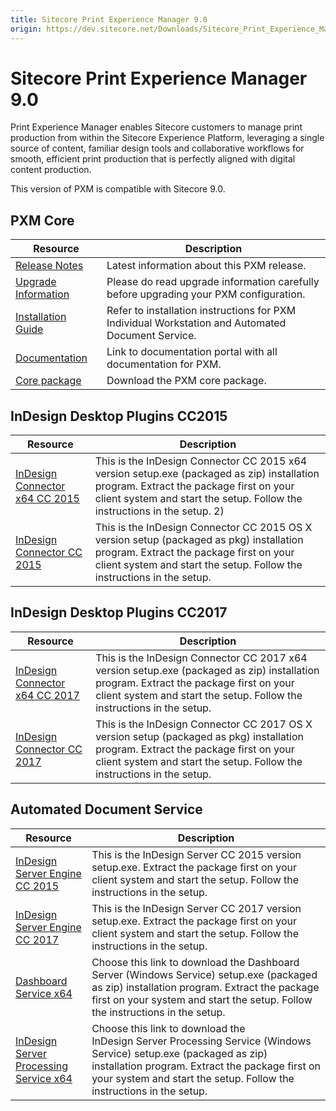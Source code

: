 ```yaml
---
title: Sitecore Print Experience Manager 9.0
origin: https://dev.sitecore.net/Downloads/Sitecore_Print_Experience_Manager/90/Sitecore_Print_Experience_Manager_90.aspx
---
```


# Sitecore Print Experience Manager 9.0

Print Experience Manager enables Sitecore customers to manage print production from within the Sitecore Experience Platform, leveraging a single source of content, familiar design tools and collaborative workflows for smooth, efficient print production that is perfectly aligned with digital content production.

  <Alert variant='warning' mb={4}>
    <AlertIcon />
    This version of PXM is compatible with Sitecore 9.0.
  </Alert>
  

## PXM Core

 | Resource | Description |
 | --- | --- |
 | [Release Notes](https://dev.sitecore.net:443/downloads/Sitecore%20Print%20Experience%20Manager/90/Sitecore%20Print%20Experience%20Manager%2090/Release%20Notes) | Latest information about this PXM release. |
 | [Upgrade Information](https://dev.sitecore.net:443/downloads/Sitecore%20Print%20Experience%20Manager/90/Sitecore%20Print%20Experience%20Manager%2090/Upgrade%20Information) | Please do read upgrade information carefully before upgrading your PXM configuration. |
 | [Installation Guide](https://sitecoredev.azureedge.net/~/media/361728E4B5774DA6B3F27FECA7F7C1FF.ashx?date=20171219T092633) | Refer to installation instructions for PXM Individual Workstation and Automated Document Service. |
 | [Documentation](https://doc.sitecore.net/products/print%20experience%20manager) | Link to documentation portal with all documentation for PXM. |
 | [Core package](https://sitecoredev.azureedge.net/~/media/627E2816359F481A8297FA8EDC155E01.ashx?date=20170515T132412) | Download the PXM core package. |

## InDesign Desktop Plugins CC2015

 | Resource | Description |
 | --- | --- |
 | [InDesign Connector x64 CC 2015](https://sitecoredev.azureedge.net/~/media/77FF840892854E8C9BC96A4ED38D0E82.ashx?date=20171219T092632) | This is the InDesign Connector CC 2015 x64 version setup.exe (packaged as zip) installation program. Extract the package first on your client system and start the setup. Follow the instructions in the setup. 2) |
 | [InDesign Connector CC 2015](https://sitecoredev.azureedge.net/~/media/F76C8F8936BC45A9A9F5D2BDE4B4B50E.ashx?date=20171219T092631) | This is the InDesign Connector CC 2015 OS X version setup (packaged as pkg) installation program. Extract the package first on your client system and start the setup. Follow the instructions in the setup. |

## InDesign Desktop Plugins CC2017

 | Resource | Description |
 | --- | --- |
 | [InDesign Connector x64 CC 2017](https://sitecoredev.azureedge.net/~/media/682A2EA8A4D34986A357AFD7C08198EB.ashx?date=20171219T092632) | This is the InDesign Connector CC 2017 x64 version setup.exe (packaged as zip) installation program. Extract the package first on your client system and start the setup. Follow the instructions in the setup. |
 | [InDesign Connector CC 2017](https://sitecoredev.azureedge.net/~/media/DEA0C6BE2D4D433EB5E33DF8D37548CC.ashx?date=20171219T092632) | This is the InDesign Connector CC 2017 OS X version setup (packaged as pkg) installation program. Extract the package first on your client system and start the setup. Follow the instructions in the setup. |

## Automated Document Service

 | Resource | Description |
 | --- | --- |
 | [InDesign Server Engine CC 2015](https://sitecoredev.azureedge.net/~/media/26672EA583654A3FB88F9F5737CD08D4.ashx?date=20171219T092632) | This is the InDesign Server CC 2015 version setup.exe. Extract the package first on your client system and start the setup. Follow the instructions in the setup. |
 | [InDesign Server Engine CC 2017](https://sitecoredev.azureedge.net/~/media/F886751ED2794674A7BBB63E0E6835BB.ashx?date=20171219T092633) | This is the InDesign Server CC 2017 version setup.exe. Extract the package first on your client system and start the setup. Follow the instructions in the setup. |
 | [Dashboard Service x64](https://sitecoredev.azureedge.net/~/media/B4C5EEE50E6E46D6AD8221189424D89B.ashx?date=20170515T132700) | Choose this link to download the Dashboard Server (Windows Service) setup.exe (packaged as zip) installation program. Extract the package first on your system and start the setup. Follow the instructions in the setup. |
 | [InDesign Server Processing Service x64](https://sitecoredev.azureedge.net/~/media/5309A030A9C041819B13A5B96BFE591C.ashx?date=20170515T132701) | Choose this link to download the InDesign Server Processing Service (Windows Service) setup.exe (packaged as zip) installation program. Extract the package first on your system and start the setup. Follow the instructions in the setup. |